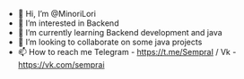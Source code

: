 - 👋 Hi, I’m @MinoriLori 
- 👀 I’m interested in Backend
- 🌱 I’m currently learning Backend development and java
- 💞️ I’m looking to collaborate on some java projects
- 📫 How to reach me Telegram - https://t.me/SempraI / Vk - https://vk.com/semprai 

<!---
MinoriLori/MinoriLori is a ✨ special ✨ repository because its `README.md` (this file) appears on your GitHub profile.
You can click the Preview link to take a look at your changes.
--->
